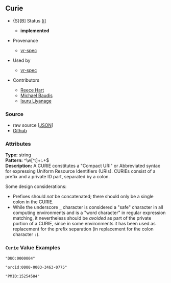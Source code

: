 
## Curie

* {S}[B] Status  [[i]](https://schemablocks.org/about/sb-status-levels.html)
    - __implemented__


* Provenance  

    - [vr-spec](https://github.com/ga4gh/vr-spec/blob/master/schema/vr.yaml)  

* Used by  

    - [vr-spec](https://github.com/ga4gh/vr-spec/blob/master/schema/vr.yaml)  

* Contributors  

    - [Reece Hart](https://orcid.org/0000-0003-3463-0775)  
    - [Michael Baudis](https://orcid.org/0000-0002-9903-4248)  
    - [Isuru Liyanage](https://orcid.org/0000-0002-4839-5158)  
<!--more-->

### Source

* raw source [[JSON](./Curie.json)] 
* [Github](https://github.com/ga4gh-schemablocks/playground/blob/master/src/Curie.yaml)

### Attributes
  
__Type:__ string  
__Pattern:__ ^\w[^:]+:.+$  
__Description:__ A CURIE constitutes a "Compact URI" or Abbreviated syntax for expressing 
Uniform Resource Identifiers (URIs). CURIEs consist of a prefix and a private 
ID part, separated by a colon.

Some design considerations:    

* Prefixes should *not* be concatenated; there should only be a single colon 
in the CURIE.
* While the underscore `_` character is considered a "safe" character in all 
computing environments and is a "word character" in regular expression 
matching, it nevertheless should be _avoided_ as part of the private portion 
of a CURIE, since in some environments it has been used as replacement for 
the prefix separation (in replacement for the colon character `:`).


### `Curie` Value Examples  

```
"DUO:0000004"
```
```
"orcid:0000-0003-3463-0775"
```
```
"PMID:15254584"
```

